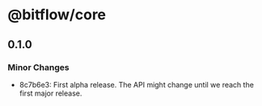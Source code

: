 # @bitflow/core

## 0.1.0
### Minor Changes

- 8c7b6e3: First alpha release. The API might change until we reach the first major release.
